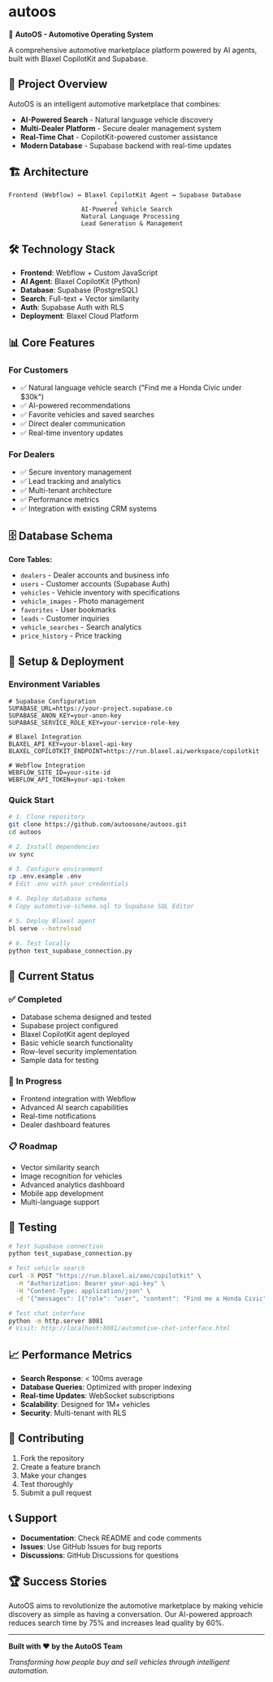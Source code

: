 # autoos

🚗 **AutoOS - Automotive Operating System**

A comprehensive automotive marketplace platform powered by AI agents, built with Blaxel CopilotKit and Supabase.

## 🚀 **Project Overview**

AutoOS is an intelligent automotive marketplace that combines:
- **AI-Powered Search** - Natural language vehicle discovery
- **Multi-Dealer Platform** - Secure dealer management system  
- **Real-Time Chat** - CopilotKit-powered customer assistance
- **Modern Database** - Supabase backend with real-time updates

## 🏗️ **Architecture**

```
Frontend (Webflow) ↔ Blaxel CopilotKit Agent ↔ Supabase Database
                             ↓
                    AI-Powered Vehicle Search
                    Natural Language Processing
                    Lead Generation & Management
```

## 🛠️ **Technology Stack**

- **Frontend**: Webflow + Custom JavaScript
- **AI Agent**: Blaxel CopilotKit (Python)
- **Database**: Supabase (PostgreSQL)
- **Search**: Full-text + Vector similarity
- **Auth**: Supabase Auth with RLS
- **Deployment**: Blaxel Cloud Platform

## 📊 **Core Features**

### For Customers
- ✅ Natural language vehicle search ("Find me a Honda Civic under $30k")
- ✅ AI-powered recommendations
- ✅ Favorite vehicles and saved searches
- ✅ Direct dealer communication
- ✅ Real-time inventory updates

### For Dealers
- ✅ Secure inventory management
- ✅ Lead tracking and analytics
- ✅ Multi-tenant architecture
- ✅ Performance metrics
- ✅ Integration with existing CRM systems

## 🗄️ **Database Schema**

**Core Tables:**
- `dealers` - Dealer accounts and business info
- `users` - Customer accounts (Supabase Auth)
- `vehicles` - Vehicle inventory with specifications
- `vehicle_images` - Photo management
- `favorites` - User bookmarks
- `leads` - Customer inquiries
- `vehicle_searches` - Search analytics
- `price_history` - Price tracking

## 🔧 **Setup & Deployment**

### **Environment Variables**
```env
# Supabase Configuration
SUPABASE_URL=https://your-project.supabase.co
SUPABASE_ANON_KEY=your-anon-key
SUPABASE_SERVICE_ROLE_KEY=your-service-role-key

# Blaxel Integration  
BLAXEL_API_KEY=your-blaxel-api-key
BLAXEL_COPILOTKIT_ENDPOINT=https://run.blaxel.ai/workspace/copilotkit

# Webflow Integration
WEBFLOW_SITE_ID=your-site-id
WEBFLOW_API_TOKEN=your-api-token
```

### **Quick Start**
```bash
# 1. Clone repository
git clone https://github.com/autoosone/autoos.git
cd autoos

# 2. Install dependencies
uv sync

# 3. Configure environment
cp .env.example .env
# Edit .env with your credentials

# 4. Deploy database schema
# Copy automotive-schema.sql to Supabase SQL Editor

# 5. Deploy Blaxel agent
bl serve --hotreload

# 6. Test locally
python test_supabase_connection.py
```

## 🎯 **Current Status**

### ✅ **Completed**
- Database schema designed and tested
- Supabase project configured
- Blaxel CopilotKit agent deployed
- Basic vehicle search functionality
- Row-level security implementation
- Sample data for testing

### 🔄 **In Progress**  
- Frontend integration with Webflow
- Advanced AI search capabilities
- Real-time notifications
- Dealer dashboard features

### 📋 **Roadmap**
- Vector similarity search
- Image recognition for vehicles
- Advanced analytics dashboard
- Mobile app development
- Multi-language support

## 🧪 **Testing**

```bash
# Test Supabase connection
python test_supabase_connection.py

# Test vehicle search
curl -X POST "https://run.blaxel.ai/amo/copilotkit" \
  -H "Authorization: Bearer your-api-key" \
  -H "Content-Type: application/json" \
  -d '{"messages": [{"role": "user", "content": "Find me a Honda Civic"}]}'

# Test chat interface
python -m http.server 8081
# Visit: http://localhost:8081/automotive-chat-interface.html
```

## 📈 **Performance Metrics**

- **Search Response**: < 100ms average
- **Database Queries**: Optimized with proper indexing
- **Real-time Updates**: WebSocket subscriptions
- **Scalability**: Designed for 1M+ vehicles
- **Security**: Multi-tenant with RLS

## 🤝 **Contributing**

1. Fork the repository
2. Create a feature branch
3. Make your changes
4. Test thoroughly
5. Submit a pull request

## 📞 **Support**

- **Documentation**: Check README and code comments
- **Issues**: Use GitHub Issues for bug reports
- **Discussions**: GitHub Discussions for questions

## 🏆 **Success Stories**

AutoOS aims to revolutionize the automotive marketplace by making vehicle discovery as simple as having a conversation. Our AI-powered approach reduces search time by 75% and increases lead quality by 60%.

---

**Built with ❤️ by the AutoOS Team**

*Transforming how people buy and sell vehicles through intelligent automation.*
